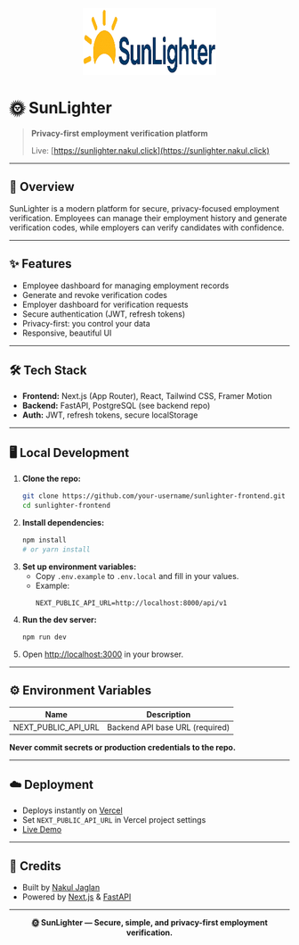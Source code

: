 
<p align="center">
  <img src="public/letter.png" alt="SunLighter Logo" width="240" height="120" />
</p>

# 🌞 SunLighter

> **Privacy-first employment verification platform**
>
> Live: [https://sunlighter.nakul.click](https://sunlighter.nakul.click)

---

## 🚀 Overview

SunLighter is a modern platform for secure, privacy-focused employment verification. Employees can manage their employment history and generate verification codes, while employers can verify candidates with confidence.

---

## ✨ Features

- Employee dashboard for managing employment records
- Generate and revoke verification codes
- Employer dashboard for verification requests
- Secure authentication (JWT, refresh tokens)
- Privacy-first: you control your data
- Responsive, beautiful UI

---

## 🛠️ Tech Stack

- **Frontend:** Next.js (App Router), React, Tailwind CSS, Framer Motion
- **Backend:** FastAPI, PostgreSQL (see backend repo)
- **Auth:** JWT, refresh tokens, secure localStorage

---

## 🖥️ Local Development

1. **Clone the repo:**
   ```bash
   git clone https://github.com/your-username/sunlighter-frontend.git
   cd sunlighter-frontend
   ```
2. **Install dependencies:**
   ```bash
   npm install
   # or yarn install
   ```
3. **Set up environment variables:**
   - Copy `.env.example` to `.env.local` and fill in your values.
   - Example:
     ```env
     NEXT_PUBLIC_API_URL=http://localhost:8000/api/v1
     ```
4. **Run the dev server:**
   ```bash
   npm run dev
   ```
5. Open [http://localhost:3000](http://localhost:3000) in your browser.

---

## ⚙️ Environment Variables

| Name                  | Description                        |
|-----------------------|------------------------------------|
| NEXT_PUBLIC_API_URL   | Backend API base URL (required)    |

**Never commit secrets or production credentials to the repo.**

---

## ☁️ Deployment

- Deploys instantly on [Vercel](https://vercel.com/)
- Set `NEXT_PUBLIC_API_URL` in Vercel project settings
- [Live Demo](https://sunlighter.nakul.click)

---

## 🙌 Credits

- Built by [Nakul Jaglan](mailto:jaglan.nakul@gmail.com)
- Powered by [Next.js](https://nextjs.org/) & [FastAPI](https://fastapi.tiangolo.com/)

---

<p align="center"><b>🌞 SunLighter — Secure, simple, and privacy-first employment verification.</b></p>